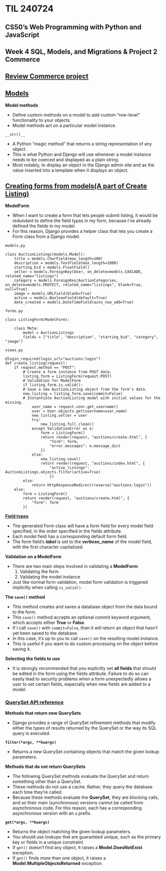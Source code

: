 # TIL 240724

## CS50’s Web Programming with Python and JavaScript

## Week 4 SQL, Models, and Migrations & Project 2 Commerce

## [Review Commerce project](https://cs50.harvard.edu/web/2020/projects/2/commerce/)

## [Models](https://docs.djangoproject.com/en/5.0/topics/db/models/)

**Model methods**
- Define custom methods on a model to add custom “row-level” functionality to your objects.
- Model methods act on a particular model instance.

`__str()__`
- A Python “magic method” that returns a string representation of any object.
- This is what Python and Django will use whenever a model instance needs to be coerced and displayed as a plain string.
- Most notably, to display an object in the Django admin site and as the value inserted into a template when it displays an object.

## [Creating forms from models(A part of Create Listing)](https://docs.djangoproject.com/en/5.0/topics/forms/modelforms/)

**ModelForm**
- When I want to create a form that lets people submit listing,  it would be redundant to define the field types in my form, because I’ve already defined the fields in my model.
- For this reason, Django provides a helper class that lets you create a Form class from a Django model.
```
models.py

class AuctionListings(models.Model):
    title = models.CharField(max_length=100)
    description = models.TextField(max_length=1000)
    starting_bid = models.FloatField()
    seller = models.ForeignKey(User, on_delete=models.CASCADE, related_name="listings")
    category = models.ForeignKey(AuctionCategories, on_delete=models.PROTECT, related_name="listings", blank=True, null=True)
    image = models.URLField(blank=True)
    active = models.BooleanField(default=True)
    date_created = models.DateTimeField(auto_now_add=True)
```

```
forms.py

class ListingForm(ModelForm):

    class Meta:
        model = AuctionListings
        fields = ["title", "description", "starting_bid", "category", "image"]
```

```
views.py

@login_required(login_url="auctions:login")
def create_listing(request):
    if request.method == "POST":
        # Create a form instance from POST data.
        listing_form = ListingForm(request.POST)
        # Validation for ModelForm
        if listing_form.is_valid():
        # Save a new AuctionListing object from the form's data.
        new_listing = listing_form.save(commit=False)
        # Instantiate AuctionListing model with initial values for the missing.
            user_name = request.user.get_username()
            user = User.objects.get(username=user_name)
            new_listing.seller = user
            try:
                new_listing.full_clean()
            except ValidationError as e:
                form = ListingForm()
                return render(request, "auctions/create.html", {
                    "form": form,
                    "error_messages": e.message_dict
                })
            else:
                new_listing.save()
                return render(request, "auctions/index.html", {
                    "active_listings": AuctionListings.objects.filter(active=True)
                    })
        else:
            return HttpResponseRedirect(reverse("auctions:login"))
    else:
        form = ListingForm()
        return render(request, "auctions/create.html", {
            "form": form
        })
```

**[Field types](https://docs.djangoproject.com/en/5.0/topics/forms/modelforms/#field-types)**
- The generated Form class will have a form field for every model field specified, in the order specified in the fields attribute.
- Each model field has a corresponding default form field.
- The form field’s ***label*** is set to the ***verbose_name*** of the model field, with the first character capitalized.

**Validation on a ModelForm**
- There are two main steps involved in validating a **ModelForm**:
  1. Validating the form
  2. Validating the model instance
- Just like normal form validation, model form validation is triggered implicitly when calling `is_valid()`.

**The `save()` method**
- This method creates and saves a database object from the data bound to the form.
- This `save()` method accepts an optional commit keyword argument, which accepts either **True** or **False**.
- If I call `save()` with `commit=False`, then it will return an object that hasn’t yet been saved to the database.
- In this case, it’s up to you to call `save()` on the resulting model instance. 
- This is useful if you want to do custom processing on the object before saving it.

**Selecting the fields to use**
- It is strongly recommended that you explicitly set **all fields** that should be edited in the form using the fields attribute. Failure to do so can easily lead to security problems when a form unexpectedly allows a user to set certain fields, especially when new fields are added to a model.

### [QuerySet API reference](https://docs.djangoproject.com/en/5.0/ref/models/querysets/#exists)

**Methods that return new QuerySets**
- Django provides a range of QuerySet refinement methods that modify either the types of results returned by the QuerySet or the way its SQL query is executed.

**`filter(*args, **kwargs)`**
- Returns a new QuerySet containing objects that match the given lookup parameters.

**Methods that do not return QuerySets**
- The following QuerySet methods evaluate the QuerySet and return something other than a QuerySet.
- These methods do not use a cache. Rather, they query the database each time they’re called.
- Because these methods evaluate the **QuerySet**, they are blocking calls, and so their main (synchronous) versions cannot be called from asynchronous code. For this reason, each has a corresponding asynchronous version with an `a` prefix.

**`get(*args, **kwargs)`**
- Returns the object matching the given lookup parameters.
- You should use lookups that are guaranteed unique, such as the primary key or fields in a unique constraint.
- If `get()` doesn’t find any object, it raises a **Model.DoesNotExist** exception.
- If `get()` finds more than one object, it raises a **Model.MultipleObjectsReturned** exception.
